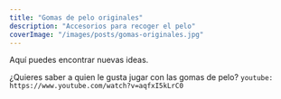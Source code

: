 ```yaml
---
title: "Gomas de pelo originales"
description: "Accesorios para recoger el pelo"
coverImage: "/images/posts/gomas-originales.jpg"
---
```

Aquí puedes encontrar nuevas ideas.


¿Quieres saber a quien le gusta jugar con las gomas de pelo?
`youtube: https://www.youtube.com/watch?v=aqfxI5kLrC0`